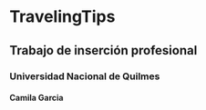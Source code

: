 # TravelingTips

## Trabajo de inserción profesional
### Universidad Nacional de Quilmes

#### Camila Garcia